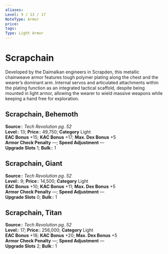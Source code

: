 ```yaml
---
aliases: 
Level: 9 / 13 / 17
NoteType: Armor
price: 
tags: 
Type: Light Armor
---
```


# Scrapchain

Developed by the Daimalkan engineers in Scrapden, this metallic chainweave armor features tough polymer plating along the chest and the wearer’s dominant arm. Internal servos and articulated attachments within the plating function as an integrated tactical scaffold, despite being mounted in light armor, allowing the wearer to wield massive weapons while keeping a hand free for exploration.  

## Scrapchain, Behemoth

**Source**:: _Tech Revolution pg. 52_  
**Level**:: 13;
**Price**:: 49,750; **Category** Light  
**EAC Bonus** +15; **KAC Bonus** +17; **Max. Dex Bonus** +5  
**Armor Check Penalty** —; **Speed Adjustment** —  
**Upgrade Slots** 1; **Bulk**:: 1

## Scrapchain, Giant

**Source**:: _Tech Revolution pg. 52_  
**Level**:: 9;
**Price**:: 14,500; **Category** Light  
**EAC Bonus** +10; **KAC Bonus** +11; **Max. Dex Bonus** +5  
**Armor Check Penalty** —; **Speed Adjustment** —  
**Upgrade Slots** 0; **Bulk**:: 1

## Scrapchain, Titan

**Source**:: _Tech Revolution pg. 52_  
**Level**:: 17;
**Price**:: 256,000; **Category** Light  
**EAC Bonus** +18; **KAC Bonus** +20; **Max. Dex Bonus** +5  
**Armor Check Penalty** —; **Speed Adjustment** —  
**Upgrade Slots** 2; **Bulk**:: 1
